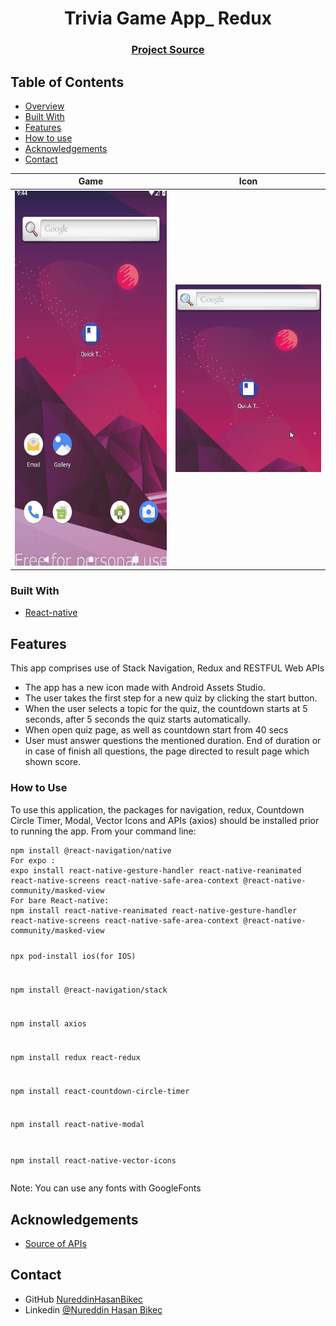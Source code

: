 <h1 align="center">Trivia Game App_ Redux</h1>


<div align="center">
  <h3>
    <a href="https://github.com/NureddinHasanBikec/Trivia_Game_App">
      Project Source
    </a>
 
  </h3>
</div>

<!-- TABLE OF CONTENTS -->

## Table of Contents

- [Overview](#overview)
- [Built With](#built-with)
- [Features](#features)
- [How to use](#how-to-use)
- [Acknowledgements](#acknowledgements)
- [Contact](#contact)

<!-- OVERVIEW -->
    
  
  |  Game   | Icon | 
  |-------------------|:--------: |
  |<img src="visuals/QuickTrivia.gif" width="320" height="600"> | <img src="visuals/icon.PNG" width="310" height="300"> |

  ### Built With

<!-- This section should list any major frameworks that you built your project using. Here are a few examples.-->

- [React-native](https://reactnative.dev/)

## Features

<p> This app comprises use of Stack Navigation, Redux and RESTFUL Web APIs</p>

-  The app has a new icon made with Android Assets Studio.
-  The user takes the first step for a new quiz by clicking the start button.
- When the user selects a topic for the quiz, the countdown starts at 5 seconds,  after 5 seconds the quiz starts automatically.
- When open quiz page, as well as countdown start from 40 secs
- User must answer questions the mentioned duration. End of duration or in case of finish all questions, the page directed to result page which shown score.



### How to Use

<p>To use this application, the packages for navigation, redux, Countdown Circle Timer, Modal, Vector Icons and APIs (axios) should be installed prior to running the app. From your command line:</p>
<pre><code>npm install @react-navigation/native
For expo :
expo install react-native-gesture-handler react-native-reanimated react-native-screens react-native-safe-area-context @react-native-community/masked-view
For bare React-native:
npm install react-native-reanimated react-native-gesture-handler react-native-screens react-native-safe-area-context @react-native-community/masked-view

npx pod-install ios(for IOS)

npm install @react-navigation/stack

npm install axios

npm install redux react-redux

npm install react-countdown-circle-timer

npm install react-native-modal

npm install react-native-vector-icons
</code></pre>
<p>Note: You can use any fonts with GoogleFonts</p>

## Acknowledgements

<!-- This section should list any articles or add-ons/plugins that helps you to complete the project. This is optional but it will help you in the future. For exmpale -->

-  <a href="https://opentdb.com/" rel="nofollow">Source of APIs</a>


## Contact

- GitHub [NureddinHasanBikec](https://github.com/NureddinHasanBikec)
- Linkedin [@Nureddin Hasan Bikeç](https://www.linkedin.com/in/nureddin-hasan-bikeç)
